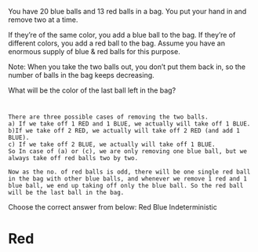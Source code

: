 You have 20 blue balls and 13 red balls in a bag. You put your hand in and remove two at a time.

If they’re of the same color, you add a blue ball to the bag.
If they’re of different colors, you add a red ball to the bag.
Assume you have an enormous supply of blue & red balls for this purpose.

Note: When you take the two balls out, you don’t put them back in, so the number of balls in the bag keeps decreasing.

What will be the color of the last ball left in the bag?







#
```
There are three possible cases of removing the two balls.
a) If we take off 1 RED and 1 BLUE, we actually will take off 1 BLUE.
b)If we take off 2 RED, we actually will take off 2 RED (and add 1 BLUE).
c) If we take off 2 BLUE, we actually will take off 1 BLUE.
So In case of (a) or (c), we are only removing one blue ball, but we always take off red balls two by two.

Now as the no. of red balls is odd, there will be one single red ball in the bag with other blue balls, and whenever we remove 1 red and 1 blue ball, we end up taking off only the blue ball. So the red ball will be the last ball in the bag.

```

Choose the correct answer from below:
Red
Blue
Indeterministic



# Red

